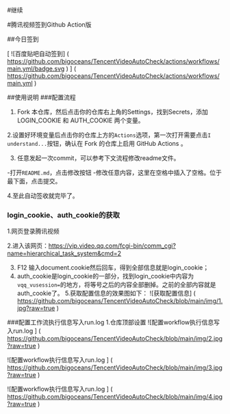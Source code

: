 #继续


#腾讯视频签到Github Action版

##今日签到

[ ![百度贴吧自动签到] ( https://github.com/bigoceans/TencentVideoAutoCheck/actions/workflows/main.yml/badge.svg ) ] ( https://github.com/bigoceans/TencentVideoAutoCheck/actions/workflows/main.yml ) 

##使用说明
###配置流程

1. Fork 本仓库，然后点击你的仓库右上角的Settings，找到Secrets，添加LOGIN_COOKIE 和 AUTH_COOKIE 两个变量。

2.设置好环境变量后点击你的仓库上方的` Actions `选项，第一次打开需要点击` I understand... `按钮，确认在 Fork 的仓库上启用 GitHub Actions 。

3. 任意发起一次commit，可以参考下文流程修改readme文件。

-打开` README.md `，点击修改按钮
-修改任意内容，这里在空格中插入了空格。位于最下面，点击提交。

4.至此自动签收就完毕了。

### login_cookie、auth_cookie的获取
1.网页登录腾讯视频

2.进入该网页：https://vip.video.qq.com/fcgi-bin/comm_cgi?name=hierarchical_task_system&cmd=2

3. F12 输入document.cookie然后回车，得到全部信息就是login_cookie；
4. auth_cookie是login_cookie的一部分，找到login_cookie中内容为` vqq_vusession= `的地方，将等号之后的内容全部删掉。之前的全部内容就是auth_cookie了。
5.获取配置信息的效果图如下：
![获取配置信息] ( https://github.com/bigoceans/TencentVideoAutoCheck/blob/main/img/1.jpg?raw=true )

###配置工作流执行信息写入run.log
1.仓库顶部设置
![配置workflow执行信息写入run.log ] ( https://github.com/bigoceans/TencentVideoAutoCheck/blob/main/img/2.jpg?raw=true )

![配置workflow执行信息写入run.log ] ( https://github.com/bigoceans/TencentVideoAutoCheck/blob/main/img/3.jpg?raw=true )

![配置workflow执行信息写入run.log ] ( https://github.com/bigoceans/TencentVideoAutoCheck/blob/main/img/4.jpg?raw=true )

